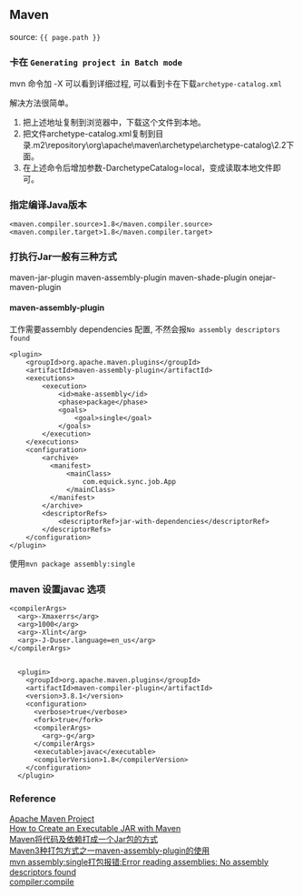 ## Maven
source: `{{ page.path }}`

### 卡在 `Generating project in Batch mode`

mvn 命令加 -X 可以看到详细过程, 可以看到卡在下载`archetype-catalog.xml`

解决方法很简单。
1. 把上述地址复制到浏览器中，下载这个文件到本地。
2. 把文件archetype-catalog.xml复制到目录.m2\repository\org\apache\maven\archetype\archetype-catalog\2.2下面。
3. 在上述命令后增加参数-DarchetypeCatalog=local，变成读取本地文件即可。

### 指定编译Java版本

    <maven.compiler.source>1.8</maven.compiler.source>
    <maven.compiler.target>1.8</maven.compiler.target>

### 打执行Jar一般有三种方式

maven-jar-plugin
maven-assembly-plugin
maven-shade-plugin
onejar-maven-plugin

#### maven-assembly-plugin
工作需要assembly dependencies 配置, 不然会报`No assembly descriptors found`

    <plugin>
        <groupId>org.apache.maven.plugins</groupId>
        <artifactId>maven-assembly-plugin</artifactId>
        <executions>
            <execution>
                <id>make-assembly</id>
                <phase>package</phase>
                <goals>
                    <goal>single</goal>
                </goals>
            </execution>
        </executions>
        <configuration>
            <archive>
              <manifest>
                  <mainClass>
                      com.equick.sync.job.App
                  </mainClass>
              </manifest>
            </archive>
            <descriptorRefs>
                <descriptorRef>jar-with-dependencies</descriptorRef>
            </descriptorRefs>
        </configuration>
    </plugin>

使用`mvn package assembly:single`


### maven 设置javac 选项

    <compilerArgs>
      <arg>-Xmaxerrs</arg>
      <arg>1000</arg>
      <arg>-Xlint</arg>
      <arg>-J-Duser.language=en_us</arg>
    </compilerArgs>

    
      <plugin>
        <groupId>org.apache.maven.plugins</groupId>
        <artifactId>maven-compiler-plugin</artifactId>
        <version>3.8.1</version>
        <configuration>
          <verbose>true</verbose>
          <fork>true</fork>
          <compilerArgs>
            <arg>-g</arg>
          </compilerArgs>
          <executable>javac</executable>
          <compilerVersion>1.8</compilerVersion>
        </configuration>
      </plugin>

### Reference
[Apache Maven Project](http://maven.apache.org/guides/getting-started/maven-in-five-minutes.html)  
[How to Create an Executable JAR with Maven](https://www.baeldung.com/executable-jar-with-maven)  
[Maven将代码及依赖打成一个Jar包的方式](https://www.cnblogs.com/zhangwuji/p/10040834.html)  
[Maven3种打包方式之一maven-assembly-plugin的使用](https://www.cnblogs.com/xd502djj/p/12162335.html)  
[mvn assembly:single打包报错:Error reading assemblies: No assembly descriptors found](https://blog.csdn.net/znsqingfeng/article/details/51302033)  
[compiler:compile](http://maven.apache.org/plugins/maven-compiler-plugin/compile-mojo.html#compilerArgs)  


